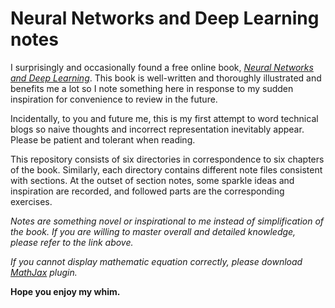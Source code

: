 # Neural Networks and Deep Learning notes
I surprisingly and occasionally found a free online book, [*Neural Networks and Deep Learning*](http://neuralnetworksanddeeplearning.com/). This book is well-written and thoroughly illustrated and benefits me a lot so I note something here in response to my sudden inspiration for convenience to review in the future.

Incidentally, to you and future me, this is my first attempt to word technical blogs so naive thoughts and incorrect representation inevitably appear. Please be patient and tolerant when reading.

This repository consists of six directories in correspondence to six chapters of the book. Similarly, each directory contains different note files consistent with sections. At the outset of section notes, some sparkle ideas and inspiration are recorded, and followed parts are the corresponding exercises.

*Notes are something novel or inspirational to me instead of simplification of the book. If you are willing to master overall and detailed knowledge, please refer to the link above.*

*If you cannot display mathematic equation correctly, please download [*MathJax*](https://chrome.google.com/webstore/detail/mathjax-plugin-for-github/ioemnmodlmafdkllaclgeombjnmnbima) plugin.*

**Hope you enjoy my whim.**